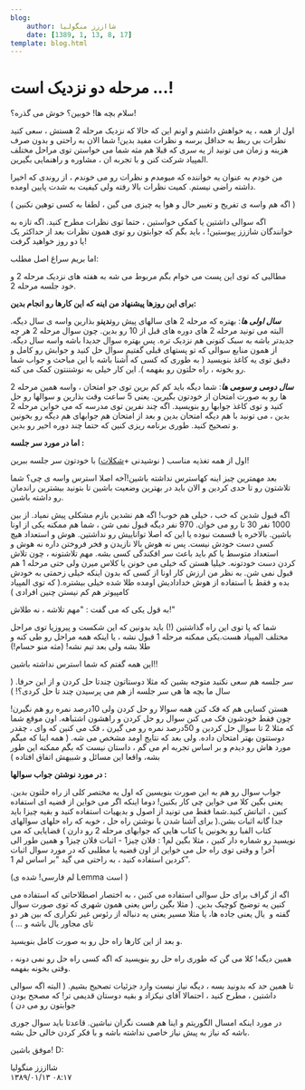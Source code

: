 ```yaml
---
blog:
    author: شااززز منگولیا
    date: [1389, 1, 13, 8, 17]
template: blog.html
---
```

# مرحله دو نزدیک است ...!

<div class="cnt">
سلام بچه ها! خوبین؟ خوش می گذره؟!<p>اول از همه ، یه خواهش داشتم و اونم این که حالا که نزدیک مرحله 2 هستش ، سعی کنید نظرات بی ربط به حداقل برسه و نظرات مفید بدین! شما الان به راحتی و بدون صرف هزینه و زمان می تونید از یه سری که قبلا هم مثه شما می خواستن توی مراحل مختلف المپیاد شرکت کنن و با تجربه ان ، مشاوره و راهنمایی بگیرین.</p>
<p>من خودم به عنوان یه خواننده که میومدم و نظرات رو می خوندم ، از روندی که اخیرا داشته راضی نیستم. کمیت نظرات بالا رفته ولی کیفیت به شدت پایین اومده.</p>
<p>( اگه هم واسه ی تفریح و تغییر حال و هوا یه چیزی می گین ، لطفا به کسی توهین نکنین )</p>
<p>اگه سوالی داشتین یا کمکی خواستین ، حتما توی نظرات مطرح کنید. اگه تازه به خوانندگان شاززز پیوستین! ، باید بگم که جوابتون رو توی همون نظرات بعد از حداکثر یک یا دو روز خواهید گرفت!</p>
<p>اما بریم سراغ اصل مطلب:</p>
<p>مطالبی که توی این پست می خوام بگم مربوط می شه به هفته های نزدیک مرحله 2 و خود جلسه مرحله 2. </p>
<p><strong>برای این روزها پیشنهاد من اینه که این کارها رو انجام بدین:</strong></p>
<p><em><strong>سال اولی ها</strong></em>: بهتره که مرحله 2 های سالهای پیش رو<strong>ندین</strong>و بذارین واسه ی سال دیگه. البته می تونید مرحله 2 های دوره های قبل از 10 رو بدین. چون سوال مرحله 2 هر چه جدیدتر باشه به سبک کنونی هم نزدیک تره. پس بهتره سوال جدیدا باشه واسه سال دیگه. از همون منابع سوالی که تو پستهای قبلی گفتیم سوال حل کنید و جوابش رو کامل و دقیق توی یه کاغذ بنویسید ( به طوری که کسی که آشنا باشه با این مباحث و جواب شما رو بخونه ، راه حلتون رو بفهمه ). این کار خیلی به نوشتنتون کمک می کنه.</p>
<p><em><strong>سال دومی و سومی ها</strong></em>: شما دیگه باید کم کم برین توی جو امتحان ، واسه همین مرحله 2 ها رو به صورت امتحان از خودتون بگیرین. یعنی 5 ساعت وقت بذارین و سوالها رو حل کنید و توی کاغذ جوابها رو بنویسید. اگه چند نفرین توی مدرسه که می خواین مرحله 2 بدین ، می تونید با هم دیگه امتحان بدین و بعد از امتحان هم جوابهای هم دیگه رو بخونین و تصحیح کنید. طوری برنامه ریزی کنین که حتما چند دوره اخیر رو بدین.</p>
<p><strong>اما در مورد سر جلسه : </strong></p>
<p>اول از همه تغذیه مناسب ( نوشیدنی +<u>شکلات</u>) با خودتون سر جلسه ببرین!</p>
<p>بعد مهمترین چیز اینه کهاسترس نداشته باشین!آخه اصلا استرس واسه ی چی؟ شما تلاشتون رو تا حدی کردین و الان باید در بهترین وضعیت باشین تا بتونید بیشترین راندمان رو داشته باشین.</p>
<p>اگه قبول شدین که خب ، خیلی هم خوب! اگه هم نشدین بازم مشکلی پیش نمیاد. از بین 1000 نفر 30 تا رو می خوان. 970 نفر دیگه قبول نمی شن ، شما هم ممکنه یکی از اونا باشین. بالاخره یا قسمت نبوده یا این که اصلا تواناییش رو نداشتین. هوش و استعداد هیچ کسی دست خودش نیست. پس نه هوش بالا نازیدن و فخر فروختن داره نه هوش و استعداد متوسط یا کم باید باعث سر افکندگی کسی بشه. مهم تلاشتونه ، چون تلاش کردن دست خودتونه. خیلیا هستن که خیلی می خونن یا کلاس میرن ولی حتی مرحله 1 هم قبول نمی شن. به نظر من ارزش کار اونا از کسی که بدون اینکه خیلی زحمتی به خودش بده و فقط با استفاده از هوش خدادادیش اومده طلا شده خیلی بیشتره.( که توی المپیاد کامپیوتر هم کم نیستن چنین افرادی )</p>
<p>به قول یکی که می گفت : "مهم تلاشه ، نه طلاش!"</p>
<p>شما که پا توی این راه گذاشتین (!) باید بدونین که این شکست و پیروزیا توی مراحل مختلف المپیاد هست.یکی ممکنه مرحله 1 قبول نشه ، یا اینکه همه مراحل رو طی کنه و طلا بشه ولی بعد تیم نشه! (مثه منو حسام!) </p>
<p>این همه گفتم که شما استرس نداشته باشین!!</p>
<p>سر جلسه هم سعی نکنید متوجه بشین که مثلا دوستاتون چندتا حل کردن و از این حرفا. ( سال ما بچه ها هی سر جلسه از هم می پرسیدن چند تا حل کردی؟! )</p>
<p>هستن کسایی هم که فک کنن همه سوالا رو حل کردن ولی 10درصد نمره رو هم نگیرن! چون فقط خودشون فک می کنن سوال رو حل کردن و راهشون اشتباهه. اون موقع شما که مثلا 2 تا سوال حل کردین و 50درصد نمره رو می گیرن ، فک می کنین که وای ، چقدر دوستتون بهتر امتحان داده. ولی بعد که نتایج اومد مشخص می شه. ( همه اینا که میگم مورد هاش رو دیدم و بر اساس تجربه ام می گم ، داستان نیست که بگم ممکنه این طور بشه، واقعا این مسائل و شبیهش اتفاق افتاده )</p>
<p><strong>در مورد نوشتن جواب سوالها :</strong></p>
<p>جواب سوال رو هم به این صورت بنویسین که اول یه مختصر کلی از راه حلتون بدین. یعنی بگین کلا می خواین چی کار بکنین! دوما اینکه اگر می خواین از قضیه ای استفاده کنین ، اثباتش کنید.شما فقط می تونید از اصول و بدیهیات استفاده کنید و بقیه چیزا باید جدا گانه اثبات بشن.( برای آشنا شدن با نوشتن راه حل ، خوبه که راه حلهای سوالهای کتاب الفبا رو بخونین یا کتاب هایی که جوابهای مرحله 2 رو دارن ) قضایایی که می نویسید رو شماره دار کنین ، مثلا بگین لم1 : فلان چیز1 - اثبات فلان چیز1 و همین طور الی آخر! و وقتی توی راه حل می خواین از اون قضیه یا مطلبی که در مورد سوال اثبات کردین استفاده کنید ، به راحتی می گید "بر اساس لم 1".</p>
<p>(لم فارسی! شده ی Lemma است )</p>
<p>اگه از گراف برای حل سوالی استفاده می کنین ، به اختصار اصطلاحاتی که استفاده می کنین یه توضیح کوچیک بدین. ( مثلا بگین راس یعنی همون شهری که توی صورت سوال گفته و  یال یعنی جاده ها، یا مثلا مسیر یعنی یه دنباله از رئوس غیر تکراری که بین هر دو تای مجاور یال باشه و ... )</p>
<p>و بعد از این کارها راه حل رو به صورت کامل بنویسید.</p>
<p>همین دیگه! کلا می گن که طوری راه حل رو بنویسید که اگه کسی راه حل رو نمی دونه ، وقتی بخونه بفهمه.</p>
<p>تا همین حد که بدونید بسه ، دیگه نیاز نیست وارد جزئیات تصحیح بشیم. ( البته اگه سوالی داشتین ، مطرح کنید ، احتمالا آقای نیکزاد و بقیه دوستان قدیمی تر! که مصحح بودن جوابتون رو می دن ) </p>
<p>در مورد اینکه امسال الگوریتم و اینا هم هست نگران نباشین. قاعدتا باید سوال جوری باشه که نیاز به پیش نیاز خاصی نداشته باشه و با فکر کردن خالی حل بشه.</p>
<p>موفق باشین! D:</p>
<p></p>
</div>

<div class="blog-info">
    <div class="blog-author">شااززز منگولیا</div>
    <div class="blog-date">۱۳۸۹/۰۱/۱۳ ۰۸:۱۷</div>
</div>


